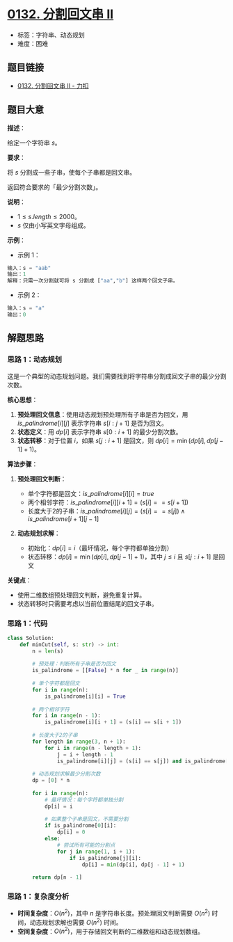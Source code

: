 # [0132. 分割回文串 II](https://leetcode.cn/problems/palindrome-partitioning-ii/)

- 标签：字符串、动态规划
- 难度：困难

## 题目链接

- [0132. 分割回文串 II - 力扣](https://leetcode.cn/problems/palindrome-partitioning-ii/)

## 题目大意

**描述**：

给定一个字符串 $s$。

**要求**：

将 $s$ 分割成一些子串，使每个子串都是回文串。

返回符合要求的「最少分割次数」。


**说明**：

- $1 \le s.length \le 2000$。
- $s$ 仅由小写英文字母组成。

**示例**：

- 示例 1：

```python
输入：s = "aab"
输出：1
解释：只需一次分割就可将 s 分割成 ["aa","b"] 这样两个回文子串。
```

- 示例 2：

```python
输入：s = "a"
输出：0
```

## 解题思路

### 思路 1：动态规划

这是一个典型的动态规划问题。我们需要找到将字符串分割成回文子串的最少分割次数。

**核心思想**：

1. **预处理回文信息**：使用动态规划预处理所有子串是否为回文，用 $is\_palindrome[i][j]$ 表示字符串 $s[i:j+1]$ 是否为回文。
2. **状态定义**：用 $dp[i]$ 表示字符串 $s[0:i+1]$ 的最少分割次数。
3. **状态转移**：对于位置 $i$，如果 $s[j:i+1]$ 是回文，则 $dp[i] = \min(dp[i], dp[j-1] + 1)$。

**算法步骤**：

1. **预处理回文判断**：
   - 单个字符都是回文：$is\_palindrome[i][i] = true$
   - 两个相邻字符：$is\_palindrome[i][i+1] = (s[i] == s[i+1])$
   - 长度大于2的子串：$is\_palindrome[i][j] = (s[i] == s[j]) \land is\_palindrome[i+1][j-1]$

2. **动态规划求解**：
   - 初始化：$dp[i] = i$（最坏情况，每个字符都单独分割）
   - 状态转移：$dp[i] = \min(dp[i], dp[j-1] + 1)$，其中 $j \le i$ 且 $s[j:i+1]$ 是回文

**关键点**：

- 使用二维数组预处理回文判断，避免重复计算。
- 状态转移时只需要考虑以当前位置结尾的回文子串。

### 思路 1：代码

```python
class Solution:
    def minCut(self, s: str) -> int:
        n = len(s)
        
        # 预处理：判断所有子串是否为回文
        is_palindrome = [[False] * n for _ in range(n)]
        
        # 单个字符都是回文
        for i in range(n):
            is_palindrome[i][i] = True
        
        # 两个相邻字符
        for i in range(n - 1):
            is_palindrome[i][i + 1] = (s[i] == s[i + 1])
        
        # 长度大于2的子串
        for length in range(3, n + 1):
            for i in range(n - length + 1):
                j = i + length - 1
                is_palindrome[i][j] = (s[i] == s[j]) and is_palindrome[i + 1][j - 1]
        
        # 动态规划求解最少分割次数
        dp = [0] * n
        
        for i in range(n):
            # 最坏情况：每个字符都单独分割
            dp[i] = i
            
            # 如果整个子串是回文，不需要分割
            if is_palindrome[0][i]:
                dp[i] = 0
            else:
                # 尝试所有可能的分割点
                for j in range(1, i + 1):
                    if is_palindrome[j][i]:
                        dp[i] = min(dp[i], dp[j - 1] + 1)
        
        return dp[n - 1]
```

### 思路 1：复杂度分析

- **时间复杂度**：$O(n^2)$，其中 $n$ 是字符串长度。预处理回文判断需要 $O(n^2)$ 时间，动态规划求解也需要 $O(n^2)$ 时间。
- **空间复杂度**：$O(n^2)$，用于存储回文判断的二维数组和动态规划数组。
